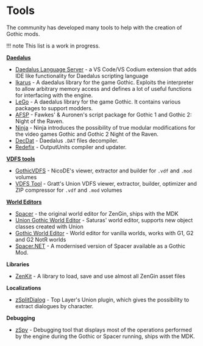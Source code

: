 # Tools
The community has developed many tools to help with the creation of Gothic mods.



!!! note
    This list is a work in progress.

**[Daedalus](../scripts/index.md)**

- [Daedalus Language Server](https://github.com/kirides/vscode-daedalus) - a VS Code/VS Codium extension that adds IDE like functionality for Daedalus scripting language
- [Ikarus](https://github.com/Lehona/Ikarus) - A daedalus library for the game Gothic. Exploits the interpreter to allow arbitrary memory access and defines a lot of useful functions for interfacing with the engine. 
- [LeGo](https://github.com/Lehona/LeGo) - A daedalus library for the game Gothic. It contains various packages to support modders.
- [AFSP](https://github.com/auronen/AF-Script-Packet) - Fawkes' & Auronen's script package for Gothic 1 and Gothic 2: Night of the Raven.
- [Ninja](https://github.com/szapp/Ninja) - Ninja introduces the possibility of true modular modifications for the
video games Gothic and Gothic 2 Night of the Raven.
- [DecDat](./daedalus_tools/decdat.md) - Daedalus `.DAT` files decompiler.
- [Redefix](https://github.com/Kisioj/RedefixEN) - OutputUnits compiler and updater.
 
**[VDFS tools](../general_info/vdfs.md)**

- [GothicVDFS](vdfs_tools/gothic_vdfs.md) - NicoDE's viewer, extractor and builder for `.vdf` and `.mod` volumes
- [VDFS Tool](vdfs_tools/vdfs_tool.md) - Gratt's Union VDFS viewer, extractor, builder, optimizer and ZIP compressor for `.vdf` and `.mod` volumes

**[World Editors](../worlds/index.md)**

- [Spacer](../worlds/spacer.md) - the original world editor for ZenGin, ships with the MDK
- [Union Gothic World Editor](https://worldofplayers.ru/threads/42322/) - Saturas' world editor, supports new object classes created with Union
- [Gothic World Editor](https://worldofplayers.ru/threads/40530/) - World editor for vanilla worlds, works with G1, G2 and G2 NotR worlds
- [Spacer.NET](https://forum.worldofplayers.de/forum/threads/1557793-WORLD-EDITOR-Spacer-NET) - A modernised version of Spacer available as a Gothic Mod.

**Libraries**

- [ZenKit](libraries/zenkit.md) - A library to load, save and use almost all ZenGin asset files

**Localizations**

- [zSplitDialog](https://forum.worldofplayers.de/forum/threads/1617932-KNOWLEDGE-HUB-International-exchange-of-knowledge-and-tools/page2?p=27310034&viewfull=1#post27310034) - Top Layer's Union plugin, which gives the possibility to extract dialogues by character.

**Debugging**

- [zSpy](./zSpy.md) - Debugging tool that displays most of the operations performed by the engine during the Gothic or Spacer running, ships with the MDK.
